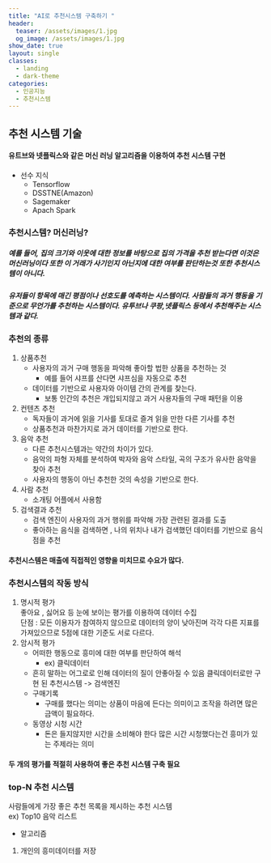 ```yaml
---
title: "AI로 추천시스템 구축하기 "
header:
  teaser: /assets/images/1.jpg
  og_image: /assets/images/1.jpg
show_date: true
layout: single
classes:
  - landing
  - dark-theme
categories:
  - 인공지능
  - 추천시스템
---   
```


##  추천 시스템 기술
#### 유트브와 넷플릭스와 같은 머신 러닝 알고리즘을 이용하여 추천 시스템 구현
- 선수 지식
    - Tensorflow   
    - DSSTNE(Amazon)
    - Sagemaker
    - Apach Spark

### 추천시스템? 머신러닝?

##### 예를 들어, 집의 크기와 이웃에 대한 정보를 바탕으로 집의 가격을 추천 받는다면 이것은 머신러닝이다 또한 이 거래가 사기인지 아닌지에 대한 여부를 판단하는것 또한 추천시스템이 아니다.  

##### 유저들이 항목에 매긴 평점이나 선호도를 예측하는 시스템이다. 사람들의 과거 행동을 기준으로 무언가를 추천하는 시스템이다. 유투브나 쿠팡,넷플릭스 등에서 추천해주는 시스템과 같다.

### 추천의 종류
1. 상품추천
    - 사용자의 과거 구매 행동을 파악해 좋아할 법한 상품을 추천하는 것
        - 예를 들어 샤프를 산다면 샤프심을 자동으로 추천
    - 데이터를 기반으로 사용자와 아이템 간의 관계를 찾는다.
        - 보통 인간의 추천은 개입되지않고 과거 사용자들의 구매 패턴을 이용
2. 컨텐츠 추천
    - 독자들이 과거에 읽을 기사를 토대로 즐겨 읽을 만한 다른 기사를 추천
    - 상품추천과 마찬가지로 과거 데이터를 기반으로 한다.
3. 음악 추천
    - 다른 추천시스템과는 약간의 차이가 있다.
    - 음악의 파형 자체를 분석하여 박자와 음악 스타일, 곡의 구조가 유사한 음악을 찾아 추천
    - 사용자의 행동이 아닌 추천한 것의 속성을 기반으로 한다.
4. 사람 추천
    - 소개팅 어플에서 사용함
5. 검색결과 추천
    - 검색 엔진이 사용자의 과거 행위를 파악해 가장 관련된 결과를 도출
    - 좋아하는 음식을 검색하면 , 나의 위치나 내가 검색했던 데이터를 기반으로 음식점을 추천

#### 추천시스템은 매출에 직접적인 영향을 미치므로 수요가 많다.

### 추천시스템의 작동 방식

1. 명시적 평가  
좋아요 , 싫어요 등 눈에 보이는 평가를 이용하여 데이터 수집  
단점 : 모든 이용자가 참여하지 않으므로 데이터의 양이 낮아진며 각각 다른 지표를 가져있으므로 5점에 대한 기준도 서로 다르다.
2. 암시적 평가
    - 어떠한 행동으로 흥미에 대한 여부를 판단하여 해석
        - ex) 클릭데이터
    - 흔히 말하는 어그로로 인해 데이터의 질이 안좋아질 수 있음 클릭데이터로만 구현 된 추천시스템 -> 검색엔진
    - 구매기록
        - 구매를 했다는 의미는 상품이 마음에 든다는 의미이고 조작을 하려면 많은 금액이 필요하다.
    - 동영상 시청 시간
        - 돈은 들지않지만 시간을 소비해야 한다 많은 시간 시청했다는건 흥미가 있는 주제라는 의미

#### 두 개의 평가를 적절히 사용하여 좋은 추천 시스템 구축 필요

### top-N 추천 시스템
사람들에게 가장 좋은 추천 목록을 제시하는 추천 시스템  
ex) Top10 음악 리스트
 
- 알고리즘
1. 개인의 흥미데이터를 저장